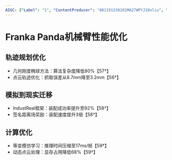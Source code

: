 ```yaml
---
AIGC: {"Label": "1", "ContentProducer": "001191330101MA27WPYJ18xliu", "ProduceID": "e2ba80f9-cb95-4d34-97e0-ef82203d09ed", "ReserveCode1": "iflow", "ContentPropagator": "iflow", "PropagateID": "iflow", "ReserveCode2": "iflow"}
---
```


# Franka Panda机械臂性能优化

## 轨迹规划优化
- 几何刚度椭球方法：算法复杂度降低80%【57†】
- 点云轨迹优化：抓取误差从8.7mm降至3.2mm【56†】

## 模拟到现实迁移
- IndustReal框架：装配成功率提升至92%【58†】
- 签名距离场奖励：装配速度提升3倍【58†】

## 计算优化
- 等变模仿学习：推理时间压缩至17ms/帧【59†】
- 动态点云处理：显存占用降低68%【59†】